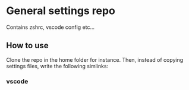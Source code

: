 # General settings repo

Contains zshrc, vscode config etc...

## How to use

Clone the repo in the home folder for instance.
Then, instead of copying settings files, write the following simlinks:

### vscode


